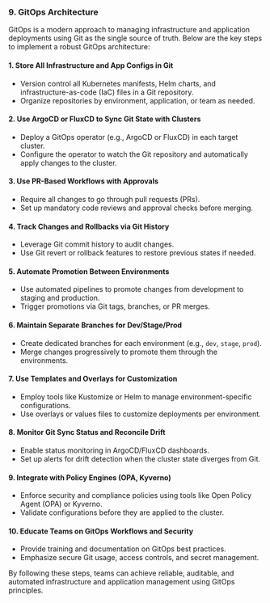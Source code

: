 ### 9. GitOps Architecture

GitOps is a modern approach to managing infrastructure and application deployments using Git as the single source of truth. Below are the key steps to implement a robust GitOps architecture:

#### 1. Store All Infrastructure and App Configs in Git
- Version control all Kubernetes manifests, Helm charts, and infrastructure-as-code (IaC) files in a Git repository.
- Organize repositories by environment, application, or team as needed.

#### 2. Use ArgoCD or FluxCD to Sync Git State with Clusters
- Deploy a GitOps operator (e.g., ArgoCD or FluxCD) in each target cluster.
- Configure the operator to watch the Git repository and automatically apply changes to the cluster.

#### 3. Use PR-Based Workflows with Approvals
- Require all changes to go through pull requests (PRs).
- Set up mandatory code reviews and approval checks before merging.

#### 4. Track Changes and Rollbacks via Git History
- Leverage Git commit history to audit changes.
- Use Git revert or rollback features to restore previous states if needed.

#### 5. Automate Promotion Between Environments
- Use automated pipelines to promote changes from development to staging and production.
- Trigger promotions via Git tags, branches, or PR merges.

#### 6. Maintain Separate Branches for Dev/Stage/Prod
- Create dedicated branches for each environment (e.g., `dev`, `stage`, `prod`).
- Merge changes progressively to promote them through the environments.

#### 7. Use Templates and Overlays for Customization
- Employ tools like Kustomize or Helm to manage environment-specific configurations.
- Use overlays or values files to customize deployments per environment.

#### 8. Monitor Git Sync Status and Reconcile Drift
- Enable status monitoring in ArgoCD/FluxCD dashboards.
- Set up alerts for drift detection when the cluster state diverges from Git.

#### 9. Integrate with Policy Engines (OPA, Kyverno)
- Enforce security and compliance policies using tools like Open Policy Agent (OPA) or Kyverno.
- Validate configurations before they are applied to the cluster.

#### 10. Educate Teams on GitOps Workflows and Security
- Provide training and documentation on GitOps best practices.
- Emphasize secure Git usage, access controls, and secret management.

By following these steps, teams can achieve reliable, auditable, and automated infrastructure and application management using GitOps principles.